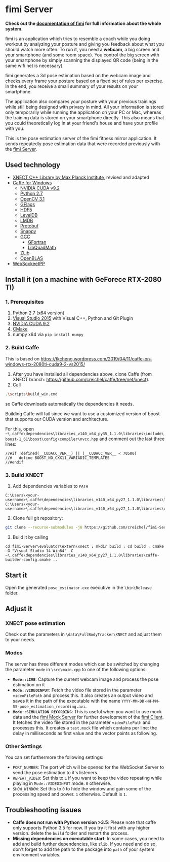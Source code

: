 # fimi Server

**Check out the [documentation of fimi](https://creichel.github.io/fimi-Documentation/) for full information about the whole system.**

fimi is an application which tries to resemble a coach while you doing workout by analyzing your posture and giving you feedback about what you should watch more often. To run it, you need a **webcam**, a big screen and your smartphone (and some room space). You control the big screen with your smartphone by simply scanning the displayed QR code (being in the same wifi net is necessary).

fimi generates a 3d pose estimation based on the webcam image and checks every frame your posture based on a fixed set of rules per exercise. In the end, you receive a small summary of your results on your smartphone.

The application also compares your posture with your previous trainings while still being designed with privacy in mind. All your information is stored only temporarily while running the application on your PC or Mac, whereas the training data is stored on your smartphone directly. This also means that you could theoretically log in at your friend's house and have your profile with you.

This is the pose estimation server of the fimi fitness mirror application. It sends repeatedly pose estimation data that were recorded previously with the [fimi Server](https://github.com/creichel/fimi-Server).

## Used technology
- [XNECT C++ Library by Max Planck Institute](https://gvv.mpi-inf.mpg.de/projects/XNect/), revised and adapted
- [Caffe for Windows](https://github.com/happynear/caffe-windows)
  - [NVIDIA CUDA v9.2](https://developer.nvidia.com/cuda-92-download-archive?target_os=Windows&target_arch=x86_64&target_version=10&target_type=exenetwork)
  - [Python 2.7](https://www.python.org/ftp/python/2.7.18/python-2.7.18.amd64.msi)
  - [OpenCV 3.1](https://opencv.org)
  - [GFlags](https://github.com/gflags/gflags)
  - [HDF5](https://www.hdfgroup.org/solutions/hdf5/)
  - [LevelDB](https://github.com/google/leveldb)
  - [LMDB](http://www.lmdb.tech/doc/starting.html)
  - [Protobuf](https://github.com/protocolbuffers/protobuf)
  - [Snappy](https://github.com/google/snappy)
  - [GCC](http://gcc.gnu.org/git/gcc.git)
    - [GFortran](https://gcc.gnu.org/wiki/GFortran)
    - [LibQuadMath](https://gcc.gnu.org/onlinedocs/libquadmath/)
  - [ZLib](https://zlib.net)
  - [OpenBLAS](https://www.openblas.net)
- [WebSockeetPP](https://github.com/zaphoyd/websocketpp)

## Install it (on a machine with GeForece RTX-2080 TI)

### 1. Prerequisites
1. Python 2.7 ([x64](https://www.python.org/ftp/python/2.7.18/python-2.7.18.amd64.msi) version)
2. [Visual Studio 2015](https://my.visualstudio.com/Downloads?q=visual%20studio%202015&wt.mc_id=o~msft~vscom~older-downloads) with Visual C++, Python and Git Plugin
3. [NVIDIA CUDA 9.2](https://developer.nvidia.com/cuda-92-download-archive?target_os=Windows&target_arch=x86_64&target_version=10&target_type=exenetwork)
4. [CMake](https://github.com/Kitware/CMake/releases/download/v3.18.2/cmake-3.18.2-win64-x64.msi)
5. numpy x64 via `pip install numpy`

### 2. Build Caffe
This is based on https://tkcheng.wordpress.com/2019/04/11/caffe-on-windows-rtx-2080ti-cuda9-2-vs2015/

1. After you have installed all dependencies above, clone Caffe (from XNECT branch: https://github.com/creichel/caffe/tree/net/xnect).
2. Call
  ```bash
  .\scripts\build_win.cmd
  ```
  so Caffe downloads automatically the dependencies it needs.

Building Caffe will fail since we want to use a customized version of boost that supports our CUDA version and architecture.

For this, open `~\.caffe\dependencies\libraries_v140_x64_py35_1.1.0\libraries\include\boost-1_61\boost\config\compiler\nvcc.hpp` and comment out the last three lines:

```
//#if !defined(__CUDACC_VER__) || (__CUDACC_VER__ < 70500)
//#   define BOOST_NO_CXX11_VARIADIC_TEMPLATES
//#endif
```

### 3. Build XNECT
1. Add dependencies variables to `PATH`
```
C:\Users\<your-username>\.caffe\dependencies\libraries_v140_x64_py27_1.1.0\libraries\lib
C:\Users\<your-username>\.caffe\dependencies\libraries_v140_x64_py27_1.1.0\libraries\x64\vc14
```

2. Clone full git repository:
```bash
git clone --recurse-submodules -j8 https://github.com/creichel/fimi-Server.git
```
3. Build it by calling
```
cd fimi-Server\evaluator\extern\xnect ; mkdir build ; cd build ; cmake -G "Visual Studio 14 Win64" -C ~\.caffe\dependencies\libraries_v140_x64_py27_1.1.0\libraries\caffe-builder-config.cmake ..
```

## Start it
Open the generated `pose_estimator.exe` executive in the `\bin\Release` folder.

## Adjust it

### XNECT pose estimation
Check out the parameters in `\data\FullBodyTracker\XNECT` and adjust them to your needs.

### Modes
The server has three different modes which can be switched by changing the parameter `mode` in `\src\main.cpp` to one of the following options:
- **`Mode::LIVE`**: Capture the current webcam image and process the pose estimation on it
- **`Mode::VIDEOINPUT`**: Fetch the video file stored in the parameter `videoFilePath` and process this. It also creates an output video and saves it in the path of the executable with the name `YYYY-MM-DD-HH-MM-SS-pose_estimation_recording.avi`.
- **`Mode::SIMULATION_RECORDING`**: This is useful when you want to use mock data and the [fimi Mock Server](https://github.com/creichel/fimi-Mock-Server) for further development of the [fimi Client](https://github.com/creichel/fimi-Client). It fetches the video file stored in the parameter `videoFilePath` and processes this. It creates a `test.mock` file which contains per line: the delay in milliseconds as first value and the vector points as following.

### Other Settings
You can set furthermore the following settings:
- `PORT_NUMBER`: The port which will be opened for the WebSocket Server to send the pose estimation to it's listeners.
- `REPEAT_VIDEO`: Set this to `1` if you want to keep the video repeating while playing in `Mode::VIDEOINPUT` mode. `0` otherwise.
- `SHOW_WINDOW`: Set this to `0` to hide the window and gain some of the processing speed and power. `1` otherwise. Default is `1`.

## Troubleshooting issues
- **Caffe does not run with Python version >3.5**: Please note that caffe only supports Python 3.5 for now. If you try it first with any higher version. delete the `build` folder and restart the process.
- **Missing dependencies on executable start**: In some cases, you need to add and build further dependencies, like `zlib`. If you need and do so, don't forget to add the path to the package into `path` of your system environment variables.
